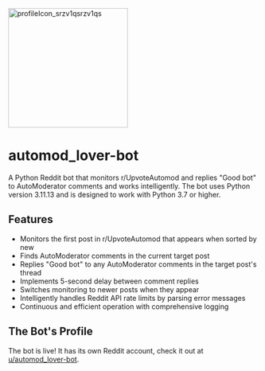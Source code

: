 <img width="240" height="240" alt="profileIcon_srzv1qsrzv1qs" src="https://github.com/user-attachments/assets/3981f135-40be-458e-ba68-8f6641140a3f" />

# automod_lover-bot

A Python Reddit bot that monitors r/UpvoteAutomod and replies "Good bot" to AutoModerator comments and works intelligently. The bot uses Python version 3.11.13 and is designed to work with Python 3.7 or higher.

## Features

- Monitors the first post in r/UpvoteAutomod that appears when sorted by new
- Finds AutoModerator comments in the current target post
- Replies "Good bot" to any AutoModerator comments in the target post's thread
- Implements 5-second delay between comment replies
- Switches monitoring to newer posts when they appear
- Intelligently handles Reddit API rate limits by parsing error messages
- Continuous and efficient operation with comprehensive logging

## The Bot's Profile
The bot is live! It has its own Reddit account, check it out at [u/automod_lover-bot](https://www.reddit.com/user/automod_lover-bot).